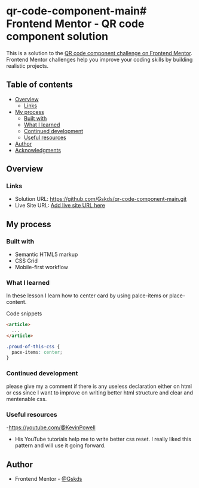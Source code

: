 # qr-code-component-main# Frontend Mentor - QR code component solution

This is a solution to the [QR code component challenge on Frontend Mentor](https://www.frontendmentor.io/challenges/qr-code-component-iux_sIO_H). Frontend Mentor challenges help you improve your coding skills by building realistic projects. 

## Table of contents

- [Overview](#overview)
  - [Links](#links)
- [My process](#my-process)
  - [Built with](#built-with)
  - [What I learned](#what-i-learned)
  - [Continued development](#continued-development)
  - [Useful resources](#useful-resources)
- [Author](#author)
- [Acknowledgments](#acknowledgments)


## Overview

### Links

- Solution URL: https://github.com/Gskds/qr-code-component-main.git
- Live Site URL: [Add live site URL here](https://your-live-site-url.com)

## My process

### Built with

- Semantic HTML5 markup
- CSS Grid
- Mobile-first workflow

### What I learned

In these lesson I learn how to center card by using palce-items or place-content.

Code snippets

```html
<article>
  ...
</article>
```
```css
.proud-of-this-css {
  pace-items: center;
}
```

### Continued development

please give my a comment if there is any useless declaration either on html or css since I want to improve on writing better html structure and clear and mentenable css.


### Useful resources

-https://youtube.com/@KevinPowell
- His YouTube tutorials help me to write better css reset. I really liked this pattern and will use it going forward.

## Author

- Frontend Mentor - [@Gskds](https://www.frontendmentor.io/profile/Gskds)

